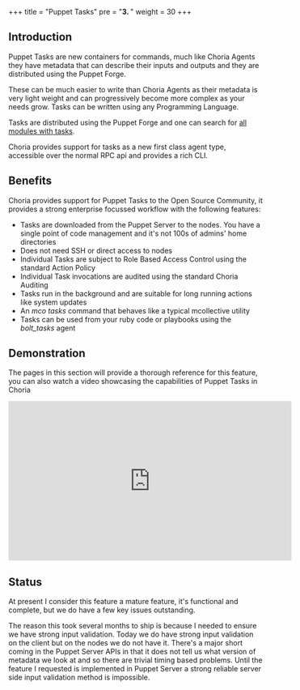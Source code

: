 +++
title = "Puppet Tasks"
pre = "<b>3. </b>"
weight = 30
+++

## Introduction

Puppet Tasks are new containers for commands, much like Choria Agents they have metadata that can describe their inputs and outputs and they are distributed using the Puppet Forge.

These can be much easier to write than Choria Agents as their metadata is very light weight and can progressively become more complex as your needs grow.  Tasks can be written using any Programming Language.

Tasks are distributed using the Puppet Forge and one can search for [all modules with tasks](https://forge.puppet.com/modules?utf-8=%E2%9C%93&sort=rank&q=&endorsements=&with_tasks=yes).

Choria provides support for tasks as a new first class agent type, accessible over the normal RPC api and provides a rich CLI.

## Benefits

Choria provides support for Puppet Tasks to the Open Source Community, it provides a strong enterprise focussed workflow with the following features:

  * Tasks are downloaded from the Puppet Server to the nodes. You have a single point of code management and it's not 100s of admins' home directories
  * Does not need SSH or direct access to nodes
  * Individual Tasks are subject to Role Based Access Control using the standard Action Policy
  * Individual Task invocations are audited using the standard Choria Auditing
  * Tasks run in the background and are suitable for long running actions like system updates
  * An _mco tasks_ command that behaves like a typical mcollective utility
  * Tasks can be used from your ruby code or playbooks using the _bolt\_tasks_ agent

## Demonstration

The pages in this section will provide a thorough reference for this feature, you can also watch a video showcasing the capabilities of Puppet Tasks in Choria

<iframe width="560" height="315" src="https://www.youtube.com/embed/LLyjPjZW7TE" frameborder="0" allow="autoplay; encrypted-media" allowfullscreen></iframe>

## Status

At present I consider this feature a mature feature, it's functional and complete, but we do have a few key issues outstanding.

The reason this took several months to ship is because I needed to ensure we have strong input validation. Today we do have strong input validation on the client but on the
nodes we do not have it. There's a major short coming in the Puppet Server APIs in that it does not tell us what version of metadata we look at and so there are trivial
timing based problems. Until the feature I requested is implemented in Puppet Server a strong reliable server side input validation method is impossible.

